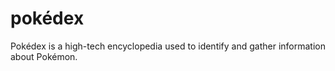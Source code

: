# pokédex

Pokédex is a high-tech encyclopedia used to identify and gather information about Pokémon.

